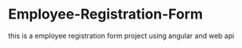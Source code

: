 # Employee-Registration-Form
this is a employee registration form project using angular and web api
